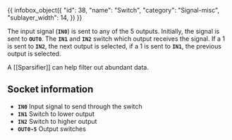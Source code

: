 {{ infobox_object({
	"id": 38,
	"name": "Switch",
	"category": "Signal-misc",
	"sublayer_width": 14,
}) }}

The input signal (**`IN0`**) is sent to any of the 5 outputs. Initially, the signal is sent to **`OUT0`**. The **`IN1`** and **`IN2`** switch which output receives the signal. If a 1 is sent to **`IN2`**, the next output is selected, if a 1 is sent to **`IN1`**, the previous output is selected.

A [[Sparsifier]] can help filter out abundant data.

## Socket information
- **`IN0`** Input signal to send through the switch
- **`IN1`** Switch to lower output
- **`IN2`** Switch to higher output
- **`OUT0-5`** Output switches